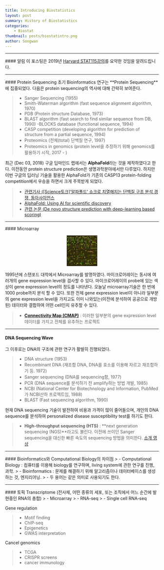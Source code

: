 ```yaml
---
title: Introducing Biostatistics
layout: post
summary: History of Biostatistics
categories:
    - Biostat
thumbnail: posts/biostatintro.png
author: Songwan
---
```

<hr>
#### 알림
이 포스팅은 2019년 <a href="https://canvas.harvard.edu/courses/49497/pages/course-schedule" target="_blank"> Harvard STAT115강의</a>를 요약한 것임을 알려드립니다.

<hr>
#### Protein Sequencing
초기 Bioinformatics 연구는 **Protein Sequencing**에 집중되었다. 다음은 protein sequencing의 역사에 대해 간략히 보여준다.

> - Sanger Sequencing (1955)
> - Smith-Waterman algorithm (fast sequence alignment algorithm, 1970)
> - PDB (Protein structure Database, 1973)
> - BLAST algorithm (fast search to find similar sequence from DB, 1990)
> -BLOCKS database (functional sequence, 1994)
> - CASP competition (developing algorithm for prediction of structure from a partial sequence, 1994)
> - Proteomics (전체(total) 단백질 연구, 1997)
> - Proteomics in genomics (protein level을 추정하기 위해 genomics를 활용하기 시작, 2017 - )

최근 (Dec 03, 2018) 구글 딥마인드 랩에서는 **AlphaFold**라는 것을 제작하였다고 한다. 이전동안 protein structure prediction은 생명과학분야에서만 다루었다. 하지만 이번 구글의 딥러닝 기술을 활용한 AlphaFold가 기존의 CASP13 protein-folding competition에서 우승을 하면서 크게 주목받게 되었다.

> - <a href="http://dongascience.donga.com/news/view/30213" target="_blank"> 관련기사 ([Science토크]‘알파폴드’ 쇼크로 치열해지는 단백질 구조 분석 경쟁, 동아사이언스 </a>
> - <a href="https://deepmind.com/blog/article/alphafold" target="_blank"> AlphaFold: Using AI for scientific discovery </a>
> - <a href="https://kstatic.googleusercontent.com/files/b4d715e8f8b6514cbfdc28a9ad83e14b6a8f86c34ea3b3cc844af8e76767d21ac3df5b0a9177d5e3f6a40b74caf7281a386af0fab8ca62f687599abaf8c8810f" target="_blank"> 관련 논문 (De novo structure prediction with deep-learning based scoring) </a>

<hr>
#### Microarray
<p align="center">
<img src="/assets/img/posts/microarray.png"  width="20%">
</p>
1995년에 스탠포드 대학에서 Microarray를 발명하였다. 마이크로어레이는 동시에 여러개의 gene expression level을 검사할 수 있다. 마이크로어레이의 probe에 있는 색상이 gene expression level의 정도를 나타낸다. 오늘날 microarray기술은 한 번에 1000 probe까지 분석 할 수 있다. 또한 전체 gene expression level이 아니라 일부분의 gene expression level을 가지고도 이미 나와있는(이전에 분석하여 공공으로 개방된) 데이터와 결합하여 어떤 cell인지 유추할 수 있다.

> - **<a href="https://clue.io/cmap" target="_blank">Connectivity Map (CMAP)</a>** : 이러한 일부분의 gene expression level데이터를 가지고 전체를 유추하는 프로젝트
<hr>

#### DNA Sequencing Wave
그 이후로는 DNA의 구조에 관한 연구가 활발히 진행되었다.
> - DNA structure (1953)
> - Recombinant DNA (재조합 DNA, DNA를 효소를 이용해 자르고 재조합하기 등. 1972)
> - Sanger sequencing (DNA를 sequencing함, 1977)
> - PCR (DNA sequence를 분석하기 전 amplify하는 방법 개발, 1985)
> - NCBI (National Center for Biotechnology and Information, PubMed가 NCBI산하 프로젝트임, 1988)
> - BLAST (Fast sequencing algorithm, 1990)

현재 DNA sequencing 기술이 발전하여 비용과 가격이 많이 줄어들으며, 개인의 DNA sequence를 분석하여 personalized disease susceptibility test를 하기도 한다.
> - **High-throughput sequencing (HTS)** : **next generation sequencing (NGS)**라고도 불린다. 이전에 쓰이던 Sanger sequencing을 대신한 빠른 속도의 sequencing 방법을 의미한다. <a href="https://www.youtube.com/watch?v=womKfikWlxM" target="_blank"> 소개 영상 </a>

<hr>
#### Bioinformatics와 Computational Biology의 차이점
> - Computational Biology : 컴퓨터를 이용해 biology를 연구하며, living system에 관한 연구를 진행, 과학.
> - Bioinformatics : 문제를 해결하기 위해 알고리즘이나 데이터베이스를 생성하는 것, 엔지리어닝.
> - 두 용어는 같은 의미로 사용되기도 한다.

<hr>
#### 토픽
Transcriptome (전사체, 어떤 종류의 세포, 또는 조직에서 어느 순간에 발현중인 RNA의 총합)
> - Microarray
> - RNA-seq
> - Single cell RNA-seq

Gene regulation
> - Motif finding
> - ChIP-seq
> - Epigenetics
> - GWAS interpretation

Cancel genomics
> - TCGA
> - CRISPR screens
> - cancer immunology
